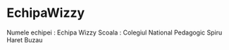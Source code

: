 # EchipaWizzy

Numele echipei : Echipa Wizzy
Scoala : Colegiul National Pedagogic Spiru Haret Buzau
